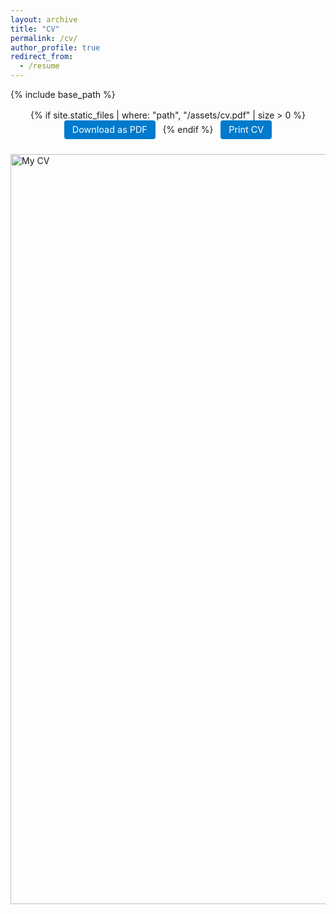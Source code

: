 ```yaml
---
layout: archive
title: "CV"
permalink: /cv/
author_profile: true
redirect_from:
  - /resume
---
```


{% include base_path %}

<style>
  .pdf-container {
    max-width: 1200px;
    margin: 1.5rem auto;
    height: 75vh;
    overflow-y: auto;
    overflow-x: hidden;
    border-radius: 4px;
    box-shadow: 0 4px 12px rgba(0,0,0,0.1);
    border: 1px solid #e0e0e0;
  }
  .pdf-container img {
    display: block;
    width: 100%;
    height: auto;
  }

  
  .cv-buttons {
    text-align: center;
    margin: 1rem 0;
  }
  .cv-buttons a {
    display: inline-block;
    margin: 0 .5rem;
    padding: .4rem .8rem;
    background-color: #007acc;
    color: #fff;
    border-radius: 4px;
    text-decoration: none;
    font-size: 0.9rem;
  }
  .cv-buttons a:hover {
    background-color: #005fa3;
  }
</style>

<div class="cv-buttons">
  {% if site.static_files | where: "path", "/assets/cv.pdf" | size > 0 %}
    <a href="{{ '/assets/cv.pdf' | relative_url }}" download>Download as PDF</a>
  {% endif %}
  <a href="javascript:window.print()">Print CV</a>
</div>

<img
  src="{{ '/assets/cv_long.jpg' | relative_url }}"
  alt="My CV"
  style="display:block; width:1200px; max-width:100%; height:auto; margin:1.5rem auto;"
/>


